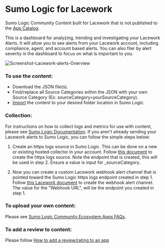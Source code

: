 # Sumo Logic for Lacework
Sumo Logic Community Content built for Lacework that is not published to the [App Catalog](https://help.sumologic.com/docs/integrations/).

This is a dashboard for analyzing, trending and investigating your Lacework Alerts. It will allow you to see alerts from your Lacework account, including compliance, agent, and account based alerts. You can also filer by alert severity in the dashboard to focus on what is important to you.

![Screenshot-Lacework-alerts-Overview](Screenshot/LaceWorkAlertsOverview.png)

### To use the content:
- Download the JSON file(s).
- Find/replace all Source Categories within the JSON with your own Source Category (Ex: sourceCategory=yourSourceCategory).
- [Import](https://help.sumologic.com/docs/get-started/library/#import-content) the content to your desired folder location in Sumo Logic.

### Collection:
For instructions on how to collect logs and metrics for use with content, please see [Sumo Logic Documentation](https://help.sumologic.com/docs/send-data/). If you aren't already sending your Lacework alerts to Sumo Logic, you can follow the simple steps below:

1. Create an https logs source in Sumo Logic. This can be done on a new or existing hosted collector in your account. Follow [this document](https://github.com/SumoLogic/sumologic-content/issues) to create the https logs source. Note the endpoint that is created, this will be used in step 2. Ensure a value is input for _sourceCategory.

2. Now you can create a custom Lacework webhook alert channel that is pointed toward the Sumo Logic https logs endpoint created in step 1. Follow [this Lacework document](https://support.lacework.com/hc/en-us/articles/360034367393-Webhook) to create the webhook alert channel. The value for the "Webhook URL", will be the endpoint you created in step 1.

### To upload your own content:
Please see [Sumo Logic Community Ecosystem Apps FAQs](https://help.sumologic.com/docs/integrations/community-ecosystem-apps/#faq).

### To add a review to content:
Please follow [How to add a review/rating to an app](https://help.sumologic.com/docs/integrations/community-ecosystem-apps/#how-do-i-add-a-reviewrating-to-an-app)